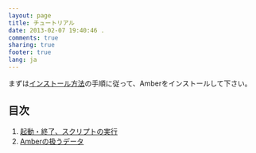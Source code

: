 ```yaml
---
layout: page
title: チュートリアル
date: 2013-02-07 19:40:46 .
comments: true
sharing: true
footer: true
lang: ja
---
```


まずは[インストール方法](tutorial/install.html)の手順に従って、Amberをインストールして下さい。

目次
--------------------

1. [起動・終了、スクリプトの実行](tutorial/1.html)
1. [Amberの扱うデータ](tutorial/2.html)

